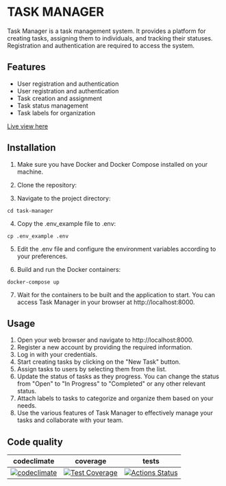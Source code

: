 # TASK MANAGER


Task Manager is a task management system. It provides a platform for creating tasks, assigning them to individuals, and tracking their statuses. Registration and authentication are required to access the system.

## Features
* User registration and authentication
* User registration and authentication
* Task creation and assignment
* Task status management
* Task labels for organization


[Live view here](https://python-project-lvl4-production-5698.up.railway.app/)

## Installation


1. Make sure you have Docker and Docker Compose installed on your machine.

2. Clone the repository:

3. Navigate to the project directory:

```
cd task-manager
```
4. Copy the .env_example file to .env:
```
cp .env_example .env
```
5. Edit the .env file and configure the environment variables according to your preferences.

6. Build and run the Docker containers:

```
docker-compose up
```
7. Wait for the containers to be built and the application to start. You can access Task Manager in your browser at http://localhost:8000.

## Usage
1. Open your web browser and navigate to http://localhost:8000.
2. Register a new account by providing the required information.
3. Log in with your credentials.
4. Start creating tasks by clicking on the "New Task" button.
5. Assign tasks to users by selecting them from the list.
6. Update the status of tasks as they progress. You can change the status from "Open" to "In Progress" to "Completed" or any other relevant status.
7. Attach labels to tasks to categorize and organize them based on your needs.
8. Use the various features of Task Manager to effectively manage your tasks and collaborate with your team.


## Сode quality

| codeclimate | coverage | tests |
|:---:|:---:|:---:|
| [![codeclimate](https://api.codeclimate.com/v1/badges/52d3833c844707328f27/maintainability)](https://codeclimate.com/github/Nella611/python-project-lvl4/maintainability) | [![Test Coverage](https://api.codeclimate.com/v1/badges/52d3833c844707328f27/test_coverage)](https://codeclimate.com/github/Nella611/python-project-lvl4/test_coverage) | [![Actions Status](https://github.com/Nella611/python-project-lvl4/workflows/hexlet-check/badge.svg)](https://github.com/Nella611/python-project-lvl4/actions) |


